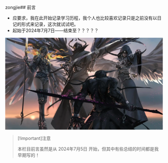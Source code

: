 zongjie## 前言

- 应要求，我在此开始记录学习历程，我个人也比较喜欢记录只是之前没有以日记的形式来记录，这次就试试吧。
- 起始于2024年7月7日——结束至？？？？？

![干就完了](..\图片素材库\vs.webp)

> [!important]注意
>
> 本栏目前言虽然是从 2024年7月5日 开始，但其中有些总结的时间都是我早期写的！